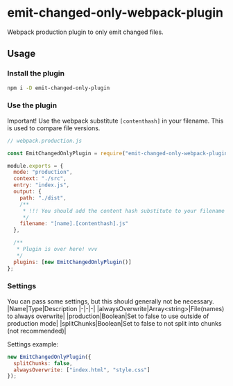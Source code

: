 # emit-changed-only-webpack-plugin

Webpack production plugin to only emit changed files.

## Usage

### Install the plugin

```bash
npm i -D emit-changed-only-plugin
```

### Use the plugin

Important! Use the webpack substitute `[contenthash]` in your filename. This is used to compare file versions.

```javascript
// webpack.production.js

const EmitChangedOnlyPlugin = require("emit-changed-only-webpack-plugin");

module.exports = {
  mode: "production",
  context: "./src",
  entry: "index.js",
  output: {
    path: "./dist",
    /**
     * !!! You should add the content hash substitute to your filename !!!
     */
    filename: "[name].[contenthash].js"
  },

  /**
   * Plugin is over here! vvv
   */
  plugins: [new EmitChangedOnlyPlugin()]
};
```

### Settings

You can pass some settings, but this should generally not be necessary.
|Name|Type|Description
|-|-|-|
|alwaysOverwrite|Array\<string\>|File(names) to always overwrite|
|production|Boolean|Set to false to use outside of production mode|
|splitChunks|Boolean|Set to false to not split into chunks (not recommended)|

Settings example:

```javascript
new EmitChangedOnlyPlugin({
  splitChunks: false,
  alwaysOverwrite: ["index.html", "style.css"]
});
```
